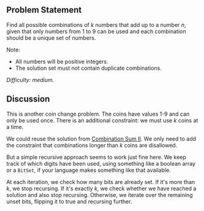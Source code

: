 Problem Statement
-----------------

Find all possible combinations of *k* numbers that add up to a number *n*, given
that only numbers from 1 to 9 can be used and each combination should be a
unique set of numbers.

Note:
- All numbers will be positive integers.
- The solution set must not contain duplicate combinations.

*Difficulty: medium.*

Discussion
----------

This is another coin change problem. The coins have values 1-9 and can only be
used once. There is an additional constraint: we must use *k* coins at a time.

We could reuse the solution from [Combination Sum II](../leet40). We only need
to add the constraint that combinations longer than *k* coins are disallowed.

But a simple recursive approach seems to work just fine here. We keep track of
which digits have been used, using something like a boolean array or a `BitSet`,
if your language makes something like that available.

At each iteration, we check how many bits are already set. If it's more than
*k*, we stop recursing. If it's exactly *k*, we check whether we have reached a
solution and also stop recursing. Otherwise, we iterate over the remaining unset
bits, flipping it to true and recursing further.
